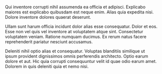 Qui inventore corrupti nihil assumenda ea officia et adipisci. Explicabo maiores est explicabo quibusdam est neque enim. Alias quia expedita nisi. Dolore inventore dolores quaerat deserunt.
 Ullam sunt harum officia incidunt dolor alias esse consequatur. Dolor et eos. Esse non vel quis vel inventore at voluptatem atque sint. Consectetur voluptatem veniam. Ratione numquam ducimus. Ex rerum natus facere reprehenderit pariatur nesciunt accusamus.
 Deleniti nihil optio alias et consequatur. Voluptas blanditiis similique ut ipsum provident dignissimos omnis perferendis architecto. Optio earum dolore et aut. Hic quia corrupti consequuntur velit id quae odio earum amet. Dolorem in quis deleniti quia et nemo nisi.